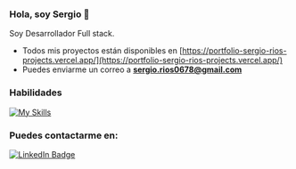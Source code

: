 ### Hola, soy Sergio 👋

Soy Desarrollador Full stack.
<br/>

- Todos mis proyectos están disponibles en [https://portfolio-sergio-rios-projects.vercel.app/](https://portfolio-sergio-rios-projects.vercel.app/)
- Puedes enviarme un correo a **sergio.rios0678@gmail.com**

### Habilidades

[![My Skills](https://skillicons.dev/icons?i=spring,rabbitmq,kafka,docker,postgres,java,html,css,js,ts,react,next,tailwind,nodejs,express,mongodb,git,github)](https://skillicons.dev)
<br/>

### Puedes contactarme en:

<div id="badges">
  <a href="https://www.linkedin.com/in/sergio-andres-rios-quispe-638688226/">
    <img src="https://img.shields.io/badge/LinkedIn-blue?style=for-the-badge&logo=linkedin&logoColor=white" alt="LinkedIn Badge"/>
  </a>
</div>
